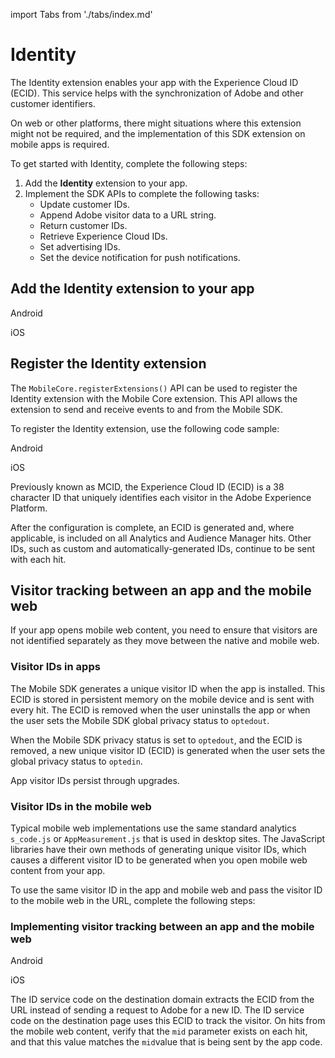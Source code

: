 import Tabs from './tabs/index.md'

# Identity

The Identity extension enables your app with the Experience Cloud ID (ECID). This service helps with the synchronization of Adobe and other customer identifiers.

<InlineAlert variant="warning" slots="text"/>

On web or other platforms, there might situations where this extension might not be required, and the implementation of this SDK extension on mobile apps is required.

To get started with Identity, complete the following steps:

1. Add the **Identity** extension to your app.
2. Implement the SDK APIs to complete the following tasks:
   - Update customer IDs.
   - Append Adobe visitor data to a URL string.
   - Return customer IDs.
   - Retrieve Experience Cloud IDs.
   - Set advertising IDs.
   - Set the device notification for push notifications.

## Add the Identity extension to your app

<TabsBlock orientation="horizontal" slots="heading, content" repeat="2"/>

Android

<Tabs query="platform=android&task=add"/>

iOS

<Tabs query="platform=ios&task=add"/>

## Register the Identity extension

The `MobileCore.registerExtensions()` API can be used to register the Identity extension with the Mobile Core extension. This API allows the extension to send and receive events to and from the Mobile SDK.

To register the Identity extension, use the following code sample:

<TabsBlock orientation="horizontal" slots="heading, content" repeat="2"/>

Android

<Tabs query="platform=android&task=register"/>

iOS

<Tabs query="platform=ios&task=register"/>

<InlineAlert variant="info" slots="text"/>

Previously known as MCID, the Experience Cloud ID (ECID) is a 38 character ID that uniquely identifies each visitor in the Adobe Experience Platform.

After the configuration is complete, an ECID is generated and, where applicable, is included on all Analytics and Audience Manager hits. Other IDs, such as custom and automatically-generated IDs, continue to be sent with each hit.

## Visitor tracking between an app and the mobile web

If your app opens mobile web content, you need to ensure that visitors are not identified separately as they move between the native and mobile web.

### Visitor IDs in apps

The Mobile SDK generates a unique visitor ID when the app is installed. This ECID is stored in persistent memory on the mobile device and is sent with every hit. The ECID is removed when the user uninstalls the app or when the user sets the Mobile SDK global privacy status to `optedout`.

<InlineAlert variant="info" slots="text"/>

When the Mobile SDK privacy status is set to `optedout`, and the ECID is removed, a new unique visitor ID (ECID) is generated when the user sets the global privacy status to `optedin`.

<InlineAlert variant="info" slots="text"/>

App visitor IDs persist through upgrades.

### Visitor IDs in the mobile web

Typical mobile web implementations use the same standard analytics `s_code.js` or `AppMeasurement.js` that is used in desktop sites. The JavaScript libraries have their own methods of generating unique visitor IDs, which causes a different visitor ID to be generated when you open mobile web content from your app.

To use the same visitor ID in the app and mobile web and pass the visitor ID to the mobile web in the URL, complete the following steps:

### Implementing visitor tracking between an app and the mobile web

<TabsBlock orientation="horizontal" slots="heading, content" repeat="2"/>

Android

<Tabs query="platform=android&task=implement"/>

iOS

<Tabs query="platform=ios&task=implement"/>

<!--- React Native

<Tabs query="platform=react-native&task=implement"/>

Flutter

<Tabs query="platform=flutter&task=implement"/> --->

The ID service code on the destination domain extracts the ECID from the URL instead of sending a request to Adobe for a new ID. The ID service code on the destination page uses this ECID to track the visitor. On hits from the mobile web content, verify that the `mid` parameter exists on each hit, and that this value matches the `mid`value that is being sent by the app code.
